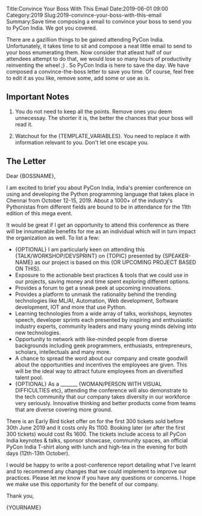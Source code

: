 Title:Convince Your Boss With This Email 
Date:2019-06-01 09:00 
Category:2019 
Slug:2019-convince-your-boss-with-this-email 
Summary:Save time composing a email to convince your boss to send you to PyCon India. We got you covered.

There are a gazillion things to be gained attending PyCon India. Unfortunately, it takes time to sit and compose a neat little email to send to your boss enumerating them. Now consider that atleast half of our attendees attempt to do that, we would lose so many hours of productivity reinventing the wheel ;) . So PyCon India is here to save the day. We have composed a convince-the-boss letter to save you time. Of course, feel free to edit it as you like, remove some, add some or use as is. 

## Important Notes
1. You do not need to keep all the points. Remove ones you deem unnecessay. The shorter it is, the better the chances that your boss will read it.

2. Watchout for the {TEMPLATE_VARIABLES}. You need to replace it with information relevant to you. Don't let one escape you.

## The Letter

Dear {BOSSNAME},

I am excited to brief you about PyCon India, India's premier conference on using and developing the Python programming language that takes place in Chennai from October 12-15, 2019. About a 1000+ of the industry's Pythonistas from different fields are bound to be in attendance for the 11th edition of this mega event.

It would be great if I get an opportunity to attend this conference as there will be innumerable benefits for me as an individual which will in turn impact the organization as well. To list a few:

* {OPTIONAL} I am particularly keen on attending this {TALK/WORKSHOP/DEVSPRINT} on {TOPIC} presented by {SPEAKER-NAME} as our project is based on this {OR UPCOMING PROJECT BASED ON THIS}.
* Exposure to the actionable best practices & tools that we could use in our projects, saving money and time spent exploring different options.
* Provides a forum to get a sneak peek at upcoming innovations.
* Provides a platform to unmask the rationality behind the trending technologies like ML/AI, Automation, Web development, Software development, IOT and more that use Python.
* Learning technologies from a wide array of talks, workshops, keynotes speech, developer sprints each presented by inspiring and enthusiastic industry experts, community leaders and many young minds delving into new technologies.
* Opportunity to network with like-minded people from diverse backgrounds including geek programmers, enthusiasts, entrepreneurs, scholars, intellectuals and many more.
* A chance to spread the word about our company and create goodwill about the opportunities and incentives the employees are given. This will be the ideal way to attract future employees from an diversified talent pool.
* {OPTIONAL} As a _______ {WOMAN/PERSON WITH VISUAL DIFFICULTIES etc}, attending the conference will also demonstrate to the tech community that our company takes diversity in our workforce very seriously. Innovative thinking and better products come from teams that are diverse covering more ground.

There is an Early Bird ticket offer on for the first 300 tickets sold before 30th June 2019 and it costs only Rs 1100. Booking later (or after the first 300 tickets) would cost Rs 1600. The tickets include access to all PyCon India keynotes & talks, sponsor showcase, community spaces, an official PyCon India T-shirt along with lunch and high-tea in the evening for both days (12th-13th October).

I would be happy to write a post-conference report detailing what I've learnt and to recommend any changes that we could implement to improve our practices. Please let me know if you have any questions or concerns. I hope we make use this opportunity for the benefit of our company.

Thank you,

{YOURNAME}
